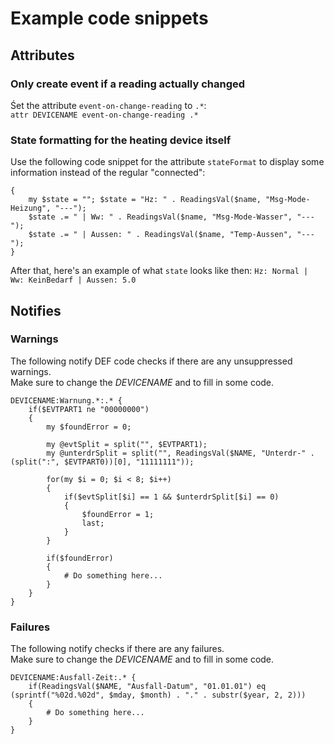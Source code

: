 # Example code snippets

## Attributes

### Only create event if a reading actually changed
Śet the attribute `event-on-change-reading` to `.*`:  
`attr DEVICENAME event-on-change-reading .*`

### State formatting for the heating device itself
Use the following code snippet for the attribute `stateFormat` to display some information instead of the regular "connected":
```
{
	my $state = ""; $state = "Hz: " . ReadingsVal($name, "Msg-Mode-Heizung", "---");
	$state .= " | Ww: " . ReadingsVal($name, "Msg-Mode-Wasser", "---");
	$state .= " | Aussen: " . ReadingsVal($name, "Temp-Aussen", "---");
}
```
After that, here's an example of what `state` looks like then: `Hz: Normal | Ww: KeinBedarf | Aussen: 5.0`

## Notifies
### Warnings
The following notify DEF code checks if there are any unsuppressed warnings.  
Make sure to change the *DEVICENAME* and to fill in some code.

```
DEVICENAME:Warnung.*:.* {
	if($EVTPART1 ne "00000000")
	{
		my $foundError = 0;
		
		my @evtSplit = split("", $EVTPART1);
		my @unterdrSplit = split("", ReadingsVal($NAME, "Unterdr-" . (split(":", $EVTPART0))[0], "11111111"));
		
		for(my $i = 0; $i < 8; $i++)
		{
			if($evtSplit[$i] == 1 && $unterdrSplit[$i] == 0)
			{
				$foundError = 1;
				last;
			}
		}
		
		if($foundError)
		{
			# Do something here...
		}
	}
}
```

### Failures
The following notify checks if there are any failures.  
Make sure to change the *DEVICENAME* and to fill in some code.

```
DEVICENAME:Ausfall-Zeit:.* {
	if(ReadingsVal($NAME, "Ausfall-Datum", "01.01.01") eq (sprintf("%02d.%02d", $mday, $month) . "." . substr($year, 2, 2)))
	{
		# Do something here...
	}
}
```
